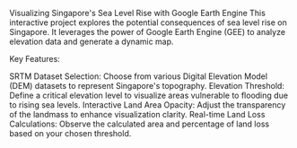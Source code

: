 Visualizing Singapore's Sea Level Rise with Google Earth Engine
This interactive project explores the potential consequences of sea level rise on Singapore. It leverages the power of Google Earth Engine (GEE) to analyze elevation data and generate a dynamic map.

Key Features:

SRTM Dataset Selection: Choose from various Digital Elevation Model (DEM) datasets to represent Singapore's topography.
Elevation Threshold: Define a critical elevation level to visualize areas vulnerable to flooding due to rising sea levels.
Interactive Land Area Opacity: Adjust the transparency of the landmass to enhance visualization clarity.
Real-time Land Loss Calculations: Observe the calculated area and percentage of land loss based on your chosen threshold.
